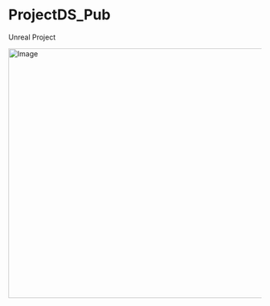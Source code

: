 # ProjectDS_Pub
Unreal Project


<img width="893" height="496" alt="Image" src="https://github.com/user-attachments/assets/180dd9f2-77d9-437d-bd38-63f4f4fa0ca6" />
